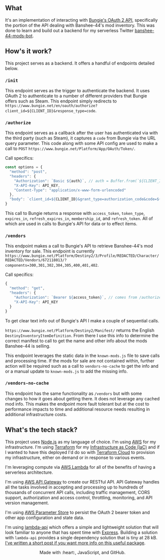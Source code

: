 ## What

It's an implementation of interacting with [Bungie's OAuth 2 API](https://github.com/Bungie-net/api), specifically the portion of the API dealing with Banshee-44's mod inventory. This was done to learn and build out a backend for my serverless Twitter [banshee-44-mods-bot](https://github.com/cujarrett/banshee-44-mods-bot).

## How's it work?

This project serves as a backend. It offers a handful of endpoints detailed below.

### `/init`

This endpoint serves as the trigger to authenticate the backend. It uses OAuth 2 to authenticate to a number of different providers that Bungie offers such as Steam. This endpoint simply redirects to `https://www.bungie.net/en/oauth/authorize?client_id=${CLIENT_ID}&response_type=code`.

### `/authorize`

This endpoint serves as a callback after the user has authenticated via with the third party (such as Steam), it captures a `code` from Bungie via the URL query parameter. This code along with some API config are used to make a call to `POST` `https://www.bungie.net/Platform/App/OAuth/Token/`.

Call specifics:
```js
const options = {
  "method": "post",
  "headers": {
    "Authorization": `Basic ${auth}`, // auth = Buffer.from(`${CLIENT_ID}:${CLIENT_SECRET}`).toString("base64")
    "X-API-Key": API_KEY,
    "Content-Type": "application/x-www-form-urlencoded"
  },
  "body": `client_id=${CLIENT_ID}&grant_type=authorization_code&code=${code}` // code = request.query.code
}
```

This call to Bungie returns a response with `access_token`, `token_type`, `expires_in`, `refresh_expires_in`, `membership_id`, and `refresh_token`. All of which are used in calls to Bungie's API for data or to effect items.

### `/vendors`

This endpoint makes a call to Bungie's API to retrieve Banshee-44's mod inventory for sale. This endpoint is currently `https://www.bungie.net/Platform/Destiny2/3/Profile/REDACTED/Character/REDACTED/Vendors/672118013/?components=300,301,302,304,305,400,401,402`.

Call specifics:
```js
{
  "method": "get",
  "headers": {
    "Authorization": `Bearer ${access_token}`, // comes from /authorize
    "X-API-Key": API_KEY
  }
}
```

To get clear text info out of Bungie's API I make a couple of sequential calls.

`https://www.bungie.net/Platform/Destiny2/Manifest/` returns the English `DestinyInventoryItemDefinition`. From there I use this info to determine the correct manifest to call to get the name and other info about the mods Banshee-44 is selling.

This endpoint leverages the static data in the `known-mods.js` file to save calls and processing time. If the mods for sale are not contained within, further action will be required such as a call to `vendors-no-cache` to get the info and or a manual update to `known-mods.js` to add the missing info.

### `/vendors-no-cache`

This endpoint has the same functionality as `/vendors` but with some changes to how it goes about getting there. It does not leverage any cached mod info. This makes the endpoint more fault tolerant but at the cost to performance impacts to time and additional resource needs resulting in additional infrastructure costs.

## What's the tech stack?

This project uses [Node.js](https://nodejs.org/en/) as my language of choice. I'm using [AWS](https://aws.amazon.com/) for my infrastructure. I'm using [Terraform](https://www.terraform.io/) for my
[Infrastructure as Code (IaC)](https://en.wikipedia.org/wiki/Infrastructure_as_code) and if I wanted to have this deployed I'd do so with
[Terraform Cloud](https://www.terraform.io/docs/cloud/overview.html) to provision my infrastructure,
either on demand or in response to various events.

I'm leveraging compute via [AWS Lambda](https://aws.amazon.com/lambda/) for all of the benefits of having a serverless architecture.

I'm using [AWS API Gateway](https://aws.amazon.com/api-gateway/) to create our RESTful API. API Gateway handles all the tasks involved in accepting and processing up to hundreds of thousands of concurrent API calls, including traffic management, CORS support, authorization and access control, throttling, monitoring, and API version management.

I'm using [AWS Parameter Store](https://docs.aws.amazon.com/systems-manager/latest/userguide/systems-manager-parameter-store.html) to persist the OAuth 2 bearer token and other app configuration and state data.

I'm using [lambda-api](https://github.com/jeremydaly/lambda-api) which offers a simple and lightweight solution that will look familiar to anyone that has spent time with [Express](https://github.com/expressjs/express). Building a solution with `lambda-api` provides a single dependency solution that is tiny at 28 kB. [I've written a short post if you want more info on this useful package](https://dev.to/cujarrett/build-an-express-like-app-on-aws-lambda-12g6).

<p align="center">
  Made with :heart:, JavaScript, and GitHub.
</p>
